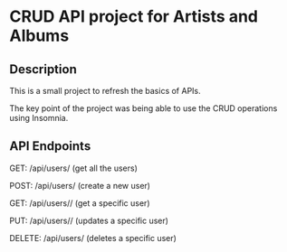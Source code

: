 <h1>CRUD API project for Artists and Albums</h1>
<h2>Description</h2>
<p>This is a small project to refresh the basics of APIs.</p>
<p>The key point of the project was being able to use the CRUD operations using Insomnia.</p>

<h2>API Endpoints</h2>

GET: /api/users/ (get all the users)

POST: /api/users/ (create a new user)

GET: /api/users/<id>/ (get a specific user)

PUT: /api/users/<id>/ (updates a specific user)

DELETE: /api/users<id>/ (deletes a specific user)
